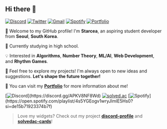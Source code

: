 ## Hi there 👋

[![Discord](https://img.shields.io/badge/@starcea-5865F2?logo=discord&logoColor=white)](https://discord.gg/APKV8NF8Wd)
[![Twitter](https://img.shields.io/badge/@starcea__p-1d9bf0?logo=twitter&logoColor=white)](https://twitter.com/starcea_p)
[![Gmail](https://img.shields.io/badge/stardev.uwu%40gmail.com-D14836?logo=gmail&logoColor=white)](mailto:stardev.uwu@gmail.com)
[![Spotify](https://img.shields.io/badge/Spotify_Playlist-1ed760?logo=spotify&logoColor=white)](https://open.spotify.com/playlist/4s5YGEogv1wryJlmlE5Hs0?si=de15b71923374b7f)
[![Portfolio](https://img.shields.io/badge/Portfolio-ffffff?logo=notion&logoColor=black)](https://starcea.notion.site/Starcea-16f52386b2484925ae01bccab995b601)

👋 Welcome to my GitHub profile! I'm **Starcea**, an aspiring student developer from **Seoul**, **South Korea**.

📝 Currently studying in high school.

💡 Interested in **Algorithms**, **Number Theory**, **ML/AI**, **Web Development**, and **Rhythm Games**.

🚀 Feel free to explore my projects! I'm always open to new ideas and suggestions. **Let's shape the future together!**

📄 You can visit my [**Portfolio**](https://starcea.notion.site/Starcea-16f52386b2484925ae01bccab995b601) for more information about me!

[![Discord](https://discord-profile-starcea.paring.moe/discord/798690702635827200?)](https://discord.gg/APKV8NF8Wd)
[![solved.ac](https://solvedac-cards-starcea.paring.moe/profile/starcea)](https://solved.ac/profile/starcea)
[![Spotify](https://discord-profile-starcea.paring.moe/spotify/798690702635827200?)](https://open.spotify.com/playlist/4s5YGEogv1wryJlmlE5Hs0?si=de15b71923374b7f)

> Love my widgets? Check out my project [**discord-profile**](https://github.com/star0202/discord-profile) and [**solvedac-cards**](https://github.com/star0202/solvedac-cards)!

<!--
<details>
<summary>Metrics</summary>

[![Metrics](/github-metrics.svg)](https://github.com/lowlighter/metrics)

</details>
-->
